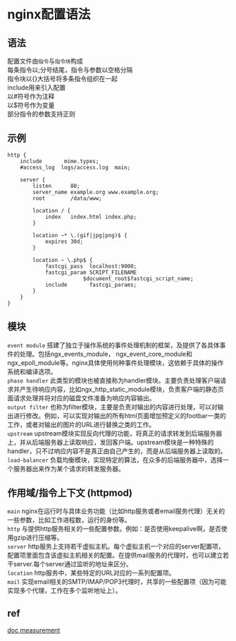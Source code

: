 # nginx配置语法

## 语法
配置文件由`指令`与`指令块`构成  
每条指令以;分号结尾，指令与参数以空格分隔  
指令块以{}大括号将多条指令组织在一起  
include用来引入配置  
以#符号作为注释  
以$符号作为变量  
部分指令的参数支持正则  

## 示例
```
http {
    include       mime.types;
    #access_log  logs/access.log  main;

    server {
        listen      80;
        server_name example.org www.example.org;
        root        /data/www;

        location / {
            index   index.html index.php;
        }

        location ~* \.(gif|jpg|png)$ {
            expires 30d;
        }

        location ~ \.php$ {
            fastcgi_pass  localhost:9000;
            fastcgi_param SCRIPT_FILENAME
                        $document_root$fastcgi_script_name;
            include       fastcgi_params;
        }
    }
}
```

## 模块
`event module`	搭建了独立于操作系统的事件处理机制的框架，及提供了各具体事件的处理。包括ngx_events_module， ngx_event_core_module和ngx_epoll_module等。nginx具体使用何种事件处理模块，这依赖于具体的操作系统和编译选项。  
`phase handler`	此类型的模块也被直接称为handler模块。主要负责处理客户端请求并产生待响应内容，比如ngx_http_static_module模块，负责客户端的静态页面请求处理并将对应的磁盘文件准备为响应内容输出。  
`output filter`	也称为filter模块，主要是负责对输出的内容进行处理，可以对输出进行修改。例如，可以实现对输出的所有html页面增加预定义的footbar一类的工作，或者对输出的图片的URL进行替换之类的工作。  
`upstream`	upstream模块实现反向代理的功能，将真正的请求转发到后端服务器上，并从后端服务器上读取响应，发回客户端。upstream模块是一种特殊的handler，只不过响应内容不是真正由自己产生的，而是从后端服务器上读取的。  
`load-balancer`	负载均衡模块，实现特定的算法，在众多的后端服务器中，选择一个服务器出来作为某个请求的转发服务器。  

## 作用域/指令上下文 (httpmod)
`main`	nginx在运行时与具体业务功能（比如http服务或者email服务代理）无关的一些参数，比如工作进程数，运行的身份等。  
`http`  与提供http服务相关的一些配置参数。例如：是否使用keepalive啊，是否使用gzip进行压缩等。  
`server`	http服务上支持若干虚拟主机。每个虚拟主机一个对应的server配置项，配置项里面包含该虚拟主机相关的配置。在提供mail服务的代理时，也可以建立若干server.每个server通过监听的地址来区分。  
`location`	http服务中，某些特定的URL对应的一系列配置项。  
`mail`	实现email相关的SMTP/IMAP/POP3代理时，共享的一些配置项（因为可能实现多个代理，工作在多个监听地址上）。  

## ref
[ doc ](http://nginx.org/en/docs/beginners_guide.html#conf_structure)
[ measurement ](http://nginx.org/en/docs/syntax.html)